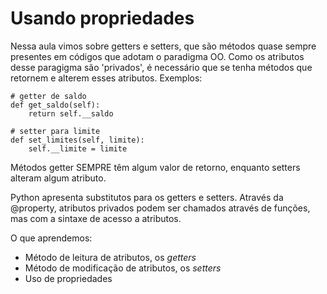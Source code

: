 # Usando propriedades

Nessa aula vimos sobre getters e setters, que são métodos quase sempre
presentes em códigos que adotam o paradigma OO. Como os atributos desse 
paragigma são 'privados', é necessário que se tenha métodos que retornem 
e alterem esses atributos.
Exemplos: 
```  
# getter de saldo
def get_saldo(self):
	return self.__saldo

# setter para limite
def set_limites(self, limite):
	self.__limite = limite
```
Métodos getter SEMPRE têm algum valor de retorno, enquanto setters alteram
algum atributo.

Python apresenta substitutos para os getters e setters. Através da @property, atributos privados podem ser chamados através de funções, mas com a sintaxe de acesso a atributos.

O que aprendemos: 
* Método de leitura de atributos, os _getters_ 
* Método de modificação de atributos, os _setters_
* Uso de propriedades   
